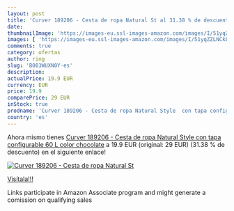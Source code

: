 ```yaml
---
layout: post
title: 'Curver 189206 - Cesta de ropa Natural St al 31.38 % de descuento'
date: 
thumbnailImage: 'https://images-eu.ssl-images-amazon.com/images/I/51yqZZLNCkL._SL200_.jpg'
images: [ 'https://images-eu.ssl-images-amazon.com/images/I/51yqZZLNCkL._SL200_.jpg' ]
comments: true
category: ofertas
author: ring
slug: 'B003WUXN0Y-es'
description:
actualPrice: 19.9 EUR
currency: EUR
price: 19.9
comparePrice: 29 EUR
inStock: true
prodname: 'Curver 189206 - Cesta de ropa Natural Style  con tapa configurable  60 L  color chocolate'
country: 'es'
---
```


Ahora mismo tienes [Curver 189206 - Cesta de ropa Natural Style  con tapa configurable  60 L  color chocolate](https://www.amazon.es/dp/B003WUXN0Y/?tag=tolees-21) a 19.9 EUR (original: 29 EUR) (31.38 %  de descuento) en el siguiente enlace!

[![Curver 189206 - Cesta de ropa Natural St](https://images-eu.ssl-images-amazon.com/images/I/51yqZZLNCkL._SL200_.jpg)](https://www.amazon.es/dp/B003WUXN0Y/?tag=tolees-21)

[Visítala!!!](https://www.amazon.es/dp/B003WUXN0Y/?tag=tolees-21)

Links participate in Amazon Associate program and might generate a comission on qualifying sales
